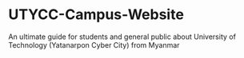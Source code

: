 # UTYCC-Campus-Website
An ultimate guide for students and general public about University of Technology (Yatanarpon Cyber City) from Myanmar
